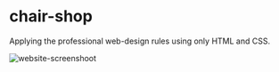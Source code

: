 # chair-shop
Applying the professional web-design rules using only HTML and CSS.

![website-screenshoot](https://github.com/dina-elorbany/chair-shop/blob/master/screenshoot?raw=true)
